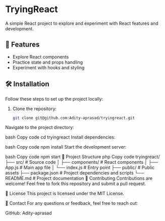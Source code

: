 # TryingReact

A simple React project to explore and experiment with React features and development.

## 🚀 Features

- Explore React components
- Practice state and props handling
- Experiment with hooks and styling

## 🛠️ Installation

Follow these steps to set up the project locally:

1. Clone the repository:
   ```bash
   git clone git@github.com:Adity-aprasad/tryingreact.git
Navigate to the project directory:

bash
Copy code
cd tryingreact
Install dependencies:

bash
Copy code
npm install
Start the development server:

bash
Copy code
npm start
📂 Project Structure
php
Copy code
tryingreact/
├── src/              # Source code
│   ├── components/   # React components
│   ├── App.js        # Main app file
│   └── index.js      # Entry point
├── public/           # Public assets
├── package.json      # Project dependencies and scripts
└── README.md         # Project documentation
🤝 Contributing
Contributions are welcome! Feel free to fork this repository and submit a pull request.

📝 License
This project is licensed under the MIT License.

📧 Contact
For any questions or feedback, feel free to reach out:

GitHub: Adity-aprasad


